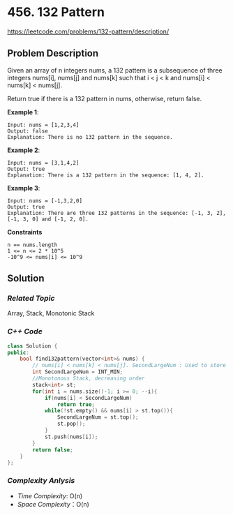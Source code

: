 # 456. 132 Pattern
https://leetcode.com/problems/132-pattern/description/

## Problem Description

Given an array of n integers nums, a 132 pattern is a subsequence of three integers nums[i], nums[j] and nums[k] such that i < j < k and nums[i] < nums[k] < nums[j].

Return true if there is a 132 pattern in nums, otherwise, return false.


**Example 1**:
```
Input: nums = [1,2,3,4]
Output: false
Explanation: There is no 132 pattern in the sequence.
```
**Example 2**:
```
Input: nums = [3,1,4,2]
Output: true
Explanation: There is a 132 pattern in the sequence: [1, 4, 2].
```
**Example 3**:
```
Input: nums = [-1,3,2,0]
Output: true
Explanation: There are three 132 patterns in the sequence: [-1, 3, 2], [-1, 3, 0] and [-1, 2, 0].
```

**Constraints**
```
n == nums.length
1 <= n <= 2 * 10^5
-10^9 <= nums[i] <= 10^9
```

## Solution

### _Related Topic_
   Array, Stack, Monotonic Stack

### _C++ Code_
```cpp
class Solution {
public:
    bool find132pattern(vector<int>& nums) {
        // nums[i] < nums[k] < nums[j]. SecondLargeNum : Used to store nums[k]
        int SecondLargeNum = INT_MIN;
        //Monotonous Stack, decreasing order
        stack<int> st;
        for(int i = nums.size()-1; i >= 0; --i){
            if(nums[i] < SecondLargeNum) 
                return true;
            while(!st.empty() && nums[i] > st.top()){
                SecondLargeNum = st.top();
                st.pop();
            }
            st.push(nums[i]);
        }
        return false;
    }
};
```

### _Complexity Anlysis_
- _Time Complexity_: O(n)
- _Space Complexity_：O(n)
